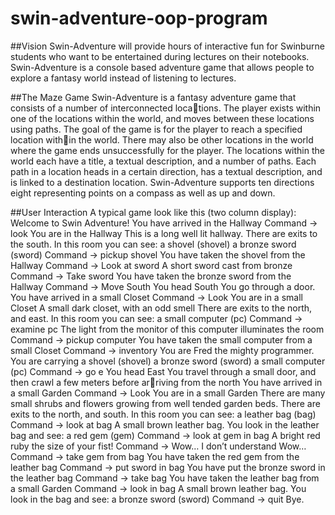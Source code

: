 # swin-adventure-oop-program

##Vision
Swin-Adventure will provide hours of interactive fun for Swinburne students who want to be entertained during lectures on their notebooks. Swin-Adventure is a console based adventure game that allows people to explore a fantasy world instead of listening to lectures.

##The Maze Game
Swin-Adventure is a fantasy adventure game that consists of a number of interconnected locations. The player exists within one of the locations within the world, and moves between these locations using paths. The goal of the game is for the player to reach a specified location within the world. There may also be other locations in the world where the game ends unsuccessfully for the player. The locations within the world each have a title, a textual description, and a number of paths. Each path in a location heads in a certain direction, has a textual description, and is linked to a destination location. Swin-Adventure supports ten directions eight representing points on a compass as well as up and down.

##User Interaction
A typical game look like this (two column display):
Welcome to Swin Adventure!
You have arrived in the Hallway
Command -> look
You are in the Hallway
This is a long well lit hallway.
There are exits to the south.
In this room you can see:
 a shovel (shovel)
 a bronze sword (sword)
Command -> pickup shovel
You have taken the shovel from the 
Hallway
Command -> Look at sword
A short sword cast from bronze
Command -> Take sword
You have taken the bronze sword from 
the Hallway
Command -> Move South
You head South
You go through a door.
You have arrived in a small Closet
Command -> Look
You are in a small Closet
A small dark closet, with an odd 
smell
There are exits to the north, and 
east.
In this room you can see:
 a small computer (pc)
Command -> examine pc
The light from the monitor of this 
computer illuminates the room
Command -> pickup computer
You have taken the small computer 
from a small Closet
Command -> inventory
You are Fred the mighty programmer.
You are carrying
 a shovel (shovel)
 a bronze sword (sword)
 a small computer (pc)
Command -> go e
You head East
You travel through a small door, and 
then crawl a few meters before arriving from the north
You have arrived in a small Garden
Command -> Look
You are in a small Garden
There are many small shrubs and 
flowers growing from well tended 
garden beds.
There are exits to the north, and 
south.
In this room you can see:
 a leather bag (bag)
Command -> look at bag
A small brown leather bag.
You look in the leather bag and see:
 a red gem (gem)
Command -> look at gem in bag
A bright red ruby the size of your 
fist!
Command -> Wow…
I don’t understand Wow…
Command -> take gem from bag
You have taken the red gem from the 
leather bag
Command -> put sword in bag
You have put the bronze sword in the 
leather bag
Command -> take bag
You have taken the leather bag from 
a small Garden
Command -> look in bag
A small brown leather bag.
You look in the bag and see:
 a bronze sword (sword)
Command -> quit
Bye.
